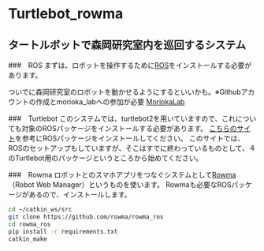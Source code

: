 # Turtlebot_rowma
## タートルボットで森岡研究室内を巡回するシステム

###　ROS
まずは、ロボットを操作するために[ROS](http://wiki.ros.org/ja)をインストールする必要があります。

ついでに森岡研究室のロボットを動かせるようにするといいかも。※Githubアカウントの作成とmorioka_labへの参加が必要
[MoriokaLab](https://github.com/morioka-lab/ros-instruction) 

###　Turtlebot
このシステムでは、turtlebot2を用いていますので、これについても対象のROSパッケージをインストールする必要があります。
[こちらのサイト](https://qiita.com/s_makinaga/items/0547ae13f8f4687538e4)を参考にROSパッケージをインストールしてください。
このサイトでは、ROSのセットアップもしていますが、そこはすでに終わっているものとして、４のTurtlebot用のパッケージというところから始めてください。

###　Rowma
ロボットとのスマホアプリをつなぐシステムとして[Rowma](https://github.com/rowma)（Robot Web Manager）というものを使います。
Rowmaも必要なROSパッケージがあるので、インストールします。

```sh
cd ~/catkin_ws/src
git clone https://github.com/rowma/rowma_ros
cd rowma_ros
pip install -r requirements.txt
catkin_make
```
